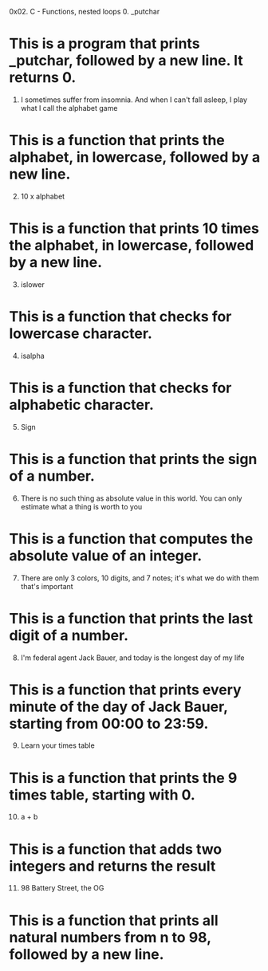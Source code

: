 0x02. C - Functions, nested loops
0. _putchar
# This is a program that prints _putchar, followed by a new line. It returns 0.
1. I sometimes suffer from insomnia. And when I can't fall asleep, I play what I call the alphabet game
# This is a function that prints the alphabet, in lowercase, followed by a new line.
2. 10 x alphabet
# This is a function that prints 10 times the alphabet, in lowercase, followed by a new line.
3. islower
# This is a function that checks for lowercase character.
4. isalpha
# This is  a function that checks for alphabetic character. 
5. Sign
# This is a function that prints the sign of a number.
6. There is no such thing as absolute value in this world. You can only estimate what a thing is worth to you
# This is a function that computes the absolute value of an integer.
7. There are only 3 colors, 10 digits, and 7 notes; it's what we do with them that's important
# This is  a function that prints the last digit of a number.
8. I'm federal agent Jack Bauer, and today is the longest day of my life
# This is a function that prints every minute of the day of Jack Bauer, starting from 00:00 to 23:59.
9. Learn your times table
# This is a function that prints the 9 times table, starting with 0.
10. a + b
# This is a function that adds two integers and returns the result
11. 98 Battery Street, the OG
# This is a function that prints all natural numbers from n to 98, followed by a new line.





